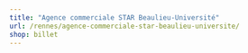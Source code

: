```yaml
---
title: "Agence commerciale STAR Beaulieu-Université"
url: /rennes/agence-commerciale-star-beaulieu-universite/
shop: billet
---
```

